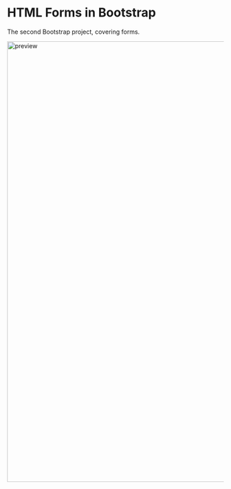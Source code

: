 # HTML Forms in Bootstrap

The second Bootstrap project, covering forms.

<img width="1853" height="1025" alt="preview" src="https://github.com/user-attachments/assets/bcbb647b-723d-4c5e-a4b8-9275e7e1364a" />
